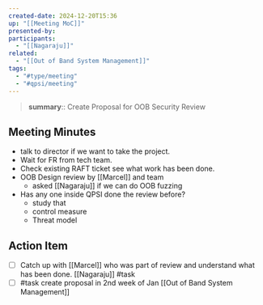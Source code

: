 ```yaml
---
created-date: 2024-12-20T15:36
up: "[[Meeting MoC]]"
presented-by: 
participants:
  - "[[Nagaraju]]"
related:
  - "[[Out of Band System Management]]"
tags:
  - "#type/meeting"
  - "#qpsi/meeting"
---
```


> **summary**:: Create Proposal for OOB Security Review

## Meeting Minutes

- talk to director if we want to take the project.
- Wait for FR  from tech team.
- Check existing RAFT ticket see what work has been done.
- OOB Design review by [[Marcel]] and team
	- asked [[Nagaraju]] if we can do OOB fuzzing 
- Has any one inside QPSI done the review before?
	- study that
	- control measure
	- Threat model

## Action Item

- [ ] Catch up with [[Marcel]] who was part of review and understand what has been done. [[Nagaraju]] #task
- [ ] #task create proposal in 2nd week of Jan [[Out of Band System Management]]